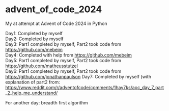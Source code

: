 # advent_of_code_2024
My at attempt at Advent of Code 2024 in Python

Day1: Completed by myself  
Day2: Completed by myself  
Day3: Part1 completed by myself, Part2 took code from https://github.com/mebeim  
Day4: Completed with help from https://github.com/mebeim  
Day5: Part1 completed by myself, Part2 took code from https://github.com/matheusstutzel  
Day6: Part1 completed by myself, Part2 took code from https://github.com/jonathanpaulson
Day7: Completed by myself (with explanation of part2 from: https://www.reddit.com/r/adventofcode/comments/1hay7ks/aoc_day_7_part_2_help_me_understand/


For another day: breadth first algorithm
